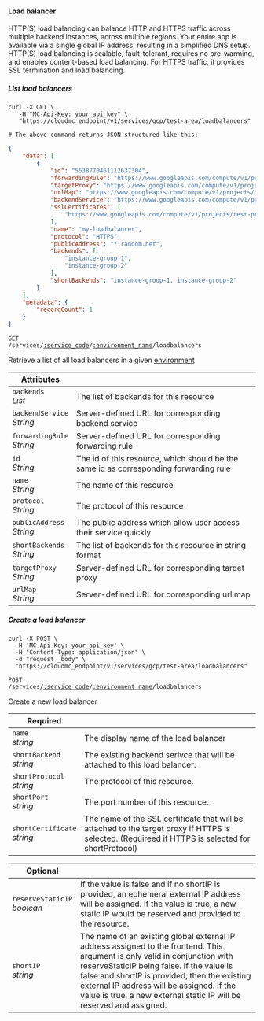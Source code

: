 #### Load balancer

HTTP(S) load balancing can balance HTTP and HTTPS traffic across multiple backend instances, across multiple regions. Your entire app is available via a single global IP address, resulting in a simplified DNS setup. HTTP(S) load balancing is scalable, fault-tolerant, requires no pre-warming, and enables content-based load balancing. For HTTPS traffic, it provides SSL termination and load balancing.

<!-------------------- LIST LOAD BALANCERS -------------------->

##### List load balancers

```shell
curl -X GET \
   -H "MC-Api-Key: your_api_key" \
   "https://cloudmc_endpoint/v1/services/gcp/test-area/loadbalancers"

# The above command returns JSON structured like this:
```

```json
{
    "data": [
        {
            "id": "5538770461112637304",
            "forwardingRule": "https://www.googleapis.com/compute/v1/projects/test-project/global/forwardingRules/my-forwarding-rule",
            "targetProxy": "https://www.googleapis.com/compute/v1/projects/test-project/global/targetHttpsProxies/my-target-proxy",
            "urlMap": "https://www.googleapis.com/compute/v1/projects/test-project/global/urlMaps/my-url",
            "backendService": "https://www.googleapis.com/compute/v1/projects/test-project/global/backendServices/my-backendServices",
            "sslCertificates": [
                "https://www.googleapis.com/compute/v1/projects/test-project/global/sslCertificates/my-ssl-cert"
            ],
            "name": "my-loadbalancer",
            "protocol": "HTTPS",
            "publicAddress": "*.random.net",
            "backends": [
                "instance-group-1",
                "instance-group-2"
            ],
            "shortBackends": "instance-group-1, instance-group-2"
        }
    ],
    "metadata": {
        "recordCount": 1
    }
}
```

<code>GET /services/<a href="#administration-service-connections">:service_code</a>/<a href="#administration-environments">:environment_name</a>/loadbalancers</code>

Retrieve a list of all load balancers in a given [environment](#administration-environments)

Attributes | &nbsp;
------- | -----------
`backends`<br/>*List<String>* | The list of backends for this resource
`backendService`<br/>*String* | Server-defined URL for corresponding backend service
`forwardingRule`<br/>*String* | Server-defined URL for corresponding forwarding rule
`id`<br/>*String* | The id of this resource, which should be the same id as corresponding forwarding rule
`name`<br/>*String* | The name of this resource
`protocol`<br/>*String* | The protocol of this resource
`publicAddress`<br/>*String* | The public address which allow user access their service quickly
`shortBackends`<br/>*String* | The list of backends for this resource in string format 
`targetProxy`<br/>*String* | Server-defined URL for corresponding target proxy
`urlMap`<br/>*String* | Server-defined URL for corresponding url map


<!-------------------- CREATE A LOADBALANCER -------------------->
##### Create a load balancer

```shell
curl -X POST \
  -H 'MC-Api-Key: your_api_key' \
  -H "Content-Type: application/json" \
  -d "request _body" \
  "https://cloudmc_endpoint/v1/services/gcp/test-area/loadbalancers"
```

<code>POST /services/<a href="#administration-service-connections">:service_code</a>/<a href="#administration-environments">:environment_name</a>/loadbalancers</code>

Create a new load balancer

Required | &nbsp;
------- | -----------
`name`<br/>*string* | The display name of the load balancer
`shortBackend`<br/>*string* | The existing backend serivce that will be attached to this load balancer.
`shortProtocol`<br/>*string* | The protocol of this resource.
`shortPort`<br/>*string* | The port number of this resource.
`shortCertificate`<br/>*string* | The name of the SSL certificate that will be attached to the target proxy if HTTPS is selected. (Requireed if HTTPS is selected for shortProtocol) 

Optional | &nbsp;
------- | -----------
`reserveStaticIP`<br/>*boolean* | If the value is false and if no shortIP is provided, an ephemeral external IP address will be assigned. If the value is true, a new static IP would be reserved and provided to the resource.
`shortIP`<br/>*string* | The name of an existing global external IP address assigned to the frontend. This argument is only valid in conjunction with reserveStaticIP being false. If the value is false and shortIP is provided, then the existing external IP address will be assigned. If the value is true, a new external static IP will be reserved and assigned.




